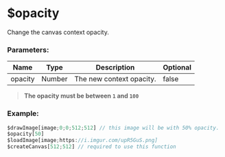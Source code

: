 # $opacity
Change the canvas context opacity.

### Parameters:
| Name     | Type      | Description              | Optional |
| -------- | --------- | ------------------------ | -------- |
| opacity  | Number    | The new context opacity. | false    |

> **The opacity must be between `1` and `100`**

### Example:

```js
$drawImage[image;0;0;512;512] // this image will be with 50% opacity.
$opacity[50]
$loadImage[image;https://i.imgur.com/upR5GuS.png]
$createCanvas[512;512] // required to use this function
```
